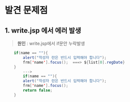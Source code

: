 # 발견 문제점
## 1. write.jsp 에서 에러 발생

> **원인** : write.jsp에서 if문안 누락발생

```java
	if(name == ""){
		alert("작성자 란은 반드시 입력해야 합니다");
		frm['name'].focus();  ===> ${list[0].regDate}
    }
        --->
    	if(name == ""){
		alert("작성자 란은 반드시 입력해야 합니다");
		frm['name'].focus();
		return false;
	}


```